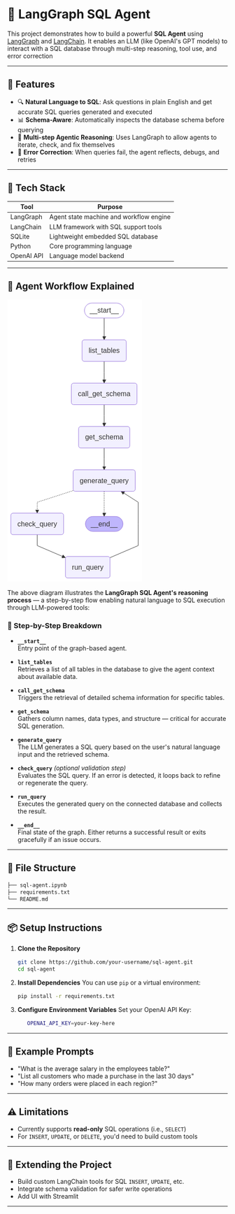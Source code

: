 
# 🧠 LangGraph SQL Agent

This project demonstrates how to build a powerful **SQL Agent** using [LangGraph](https://github.com/langchain-ai/langgraph) and [LangChain](https://github.com/langchain-ai/langchain). It enables an LLM (like OpenAI's GPT models) to interact with a SQL database through multi-step reasoning, tool use, and error correction

---

## 🚀 Features

- 🔍 **Natural Language to SQL**: Ask questions in plain English and get accurate SQL queries generated and executed
- 📊 **Schema-Aware**: Automatically inspects the database schema before querying
- 🧠 **Multi-step Agentic Reasoning**: Uses LangGraph to allow agents to iterate, check, and fix themselves
- 🔁 **Error Correction**: When queries fail, the agent reflects, debugs, and retries

---

## 🧰 Tech Stack

| Tool        | Purpose                                 |
|-------------|------------------------------------------|
| LangGraph   | Agent state machine and workflow engine |
| LangChain   | LLM framework with SQL support tools     |
| SQLite      | Lightweight embedded SQL database        |
| Python      | Core programming language                |
| OpenAI API  | Language model backend                   |


---

## 🧭 Agent Workflow Explained

![SQL Agent Workflow](SQL-Agent-Workflow-Diagram.png)


The above diagram illustrates the **LangGraph SQL Agent's reasoning process** — a step-by-step flow enabling natural language to SQL execution through LLM-powered tools:



### 🔄 Step-by-Step Breakdown

- **`__start__`**  
  Entry point of the graph-based agent.

- **`list_tables`**  
  Retrieves a list of all tables in the database to give the agent context about available data.

- **`call_get_schema`**  
  Triggers the retrieval of detailed schema information for specific tables.

- **`get_schema`**  
  Gathers column names, data types, and structure — critical for accurate SQL generation.

- **`generate_query`**  
  The LLM generates a SQL query based on the user's natural language input and the retrieved schema.

- **`check_query`** *(optional validation step)*  
  Evaluates the SQL query. If an error is detected, it loops back to refine or regenerate the query.

- **`run_query`**  
  Executes the generated query on the connected database and collects the result.

- **`__end__`**  
  Final state of the graph. Either returns a successful result or exits gracefully if an issue occurs.

---

## 📁 File Structure

```
├── sql-agent.ipynb        
├── requirements.txt       
└── README.md              
```

---

## 📦 Setup Instructions

1. **Clone the Repository**
   ```bash
   git clone https://github.com/your-username/sql-agent.git
   cd sql-agent
   ```

2. **Install Dependencies**
   You can use `pip` or a virtual environment:
   ```bash
   pip install -r requirements.txt
   ```

3. **Configure Environment Variables**
   Set your OpenAI API Key:
   ```bash
      OPENAI_API_KEY=your-key-here    
   ```


---

## 📝 Example Prompts

- "What is the average salary in the employees table?"
- "List all customers who made a purchase in the last 30 days"
- "How many orders were placed in each region?"

---

## ⚠️ Limitations

- Currently supports **read-only** SQL operations (i.e., `SELECT`)
- For `INSERT`, `UPDATE`, or `DELETE`, you'd need to build custom tools

---

## 🧩 Extending the Project

- Build custom LangChain tools for SQL `INSERT`, `UPDATE`, etc.
- Integrate schema validation for safer write operations
- Add UI with Streamlit

---

